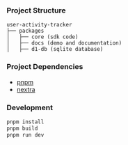 ### Project Structure

```
user-activity-tracker
├── packages
│   ├── core (sdk code)
│   ├── docs (demo and documentation)
│   ├── d1-db (sqlite database)
```

### Project Dependencies

- [pnpm](https://pnpm.io/)
- [nextra](https://nextra.site/)

### Development

```bash
pnpm install
pnpm build
pnpm run dev
```
